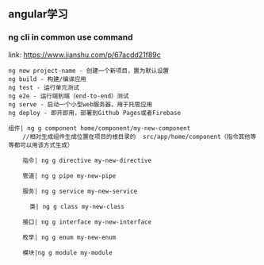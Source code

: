 ## angular学习
### ng cli in common use command  
link: https://www.jianshu.com/p/67acdd21f89c  

```
ng new project-name - 创建一个新项目，置为默认设置
ng build - 构建/编译应用
ng test - 运行单元测试
ng e2e - 运行端到端（end-to-end）测试
ng serve - 启动一个小型web服务器，用于托管应用
ng deploy - 即开即用，部署到Github Pages或者Firebase
```

```
组件| ng g component home/component/my-new-component     
    //相对生成组件生成位置在项目的根目录的  src/app/home/component（指令其他等等都可以用该方式生成）

    指令| ng g directive my-new-directive 
    
    管道| ng g pipe my-new-pipe 
    
    服务| ng g service my-new-service 
    
      类| ng g class my-new-class 
    
    接口| ng g interface my-new-interface 
    
    枚举| ng g enum my-new-enum 
    
    模块|ng g module my-module
```


